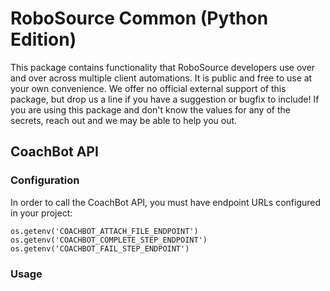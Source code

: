 # RoboSource Common (Python Edition)

This package contains functionality that RoboSource developers use over and over across multiple client automations. It is public and free to use at your own convenience. We offer no official external support of this package, but drop us a line if you have a suggestion or bugfix to include! If you are using this package and don't know the values for any of the secrets, reach out and we may be able to help you out.

## CoachBot API

### Configuration

In order to call the CoachBot API, you must have endpoint URLs configured in your project:

```
os.getenv('COACHBOT_ATTACH_FILE_ENDPOINT')
os.getenv('COACHBOT_COMPLETE_STEP_ENDPOINT')
os.getenv('COACHBOT_FAIL_STEP_ENDPOINT')
```

### Usage

